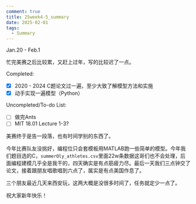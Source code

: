 ```yaml
---
comment: true
title: 25week4-5_summary
date: 2025-02-01
tags:
  - Summary
---
```

Jan.20 - Feb.1


忙完美赛之后比较累，又赶上过年，写的比较迟了一点。

Completed:
- [x] 2020 - 2024 C题论文过一遍，至少大致了解模型方法和实施 
- [x] 动手实现一遍模型（Python）

Uncompleted/To-do List:
- [ ] 做完Ants 
- [ ] MIT 18.01 Lecture 1-3?

美赛终于是告一段落，也有时间学别的东西了。

今年比赛队友没挑好，编程位只会套模板用MATLAB跑一些简单的模型。今年我们题目选的C，`summerOly_athletes.csv`里面22w条数据这哥们也不会处理，后面编程建模几乎全是我干的，四天确实是有点筋疲力尽。最后一天我们三点钟交了论文，接着跟朋友唱歌唱到六点了，属实是有点美国作息了。

三个朋友最近几天来西安玩，这两大概是没很多时间了，任务就定少一点了。

祝大家新年快乐！





